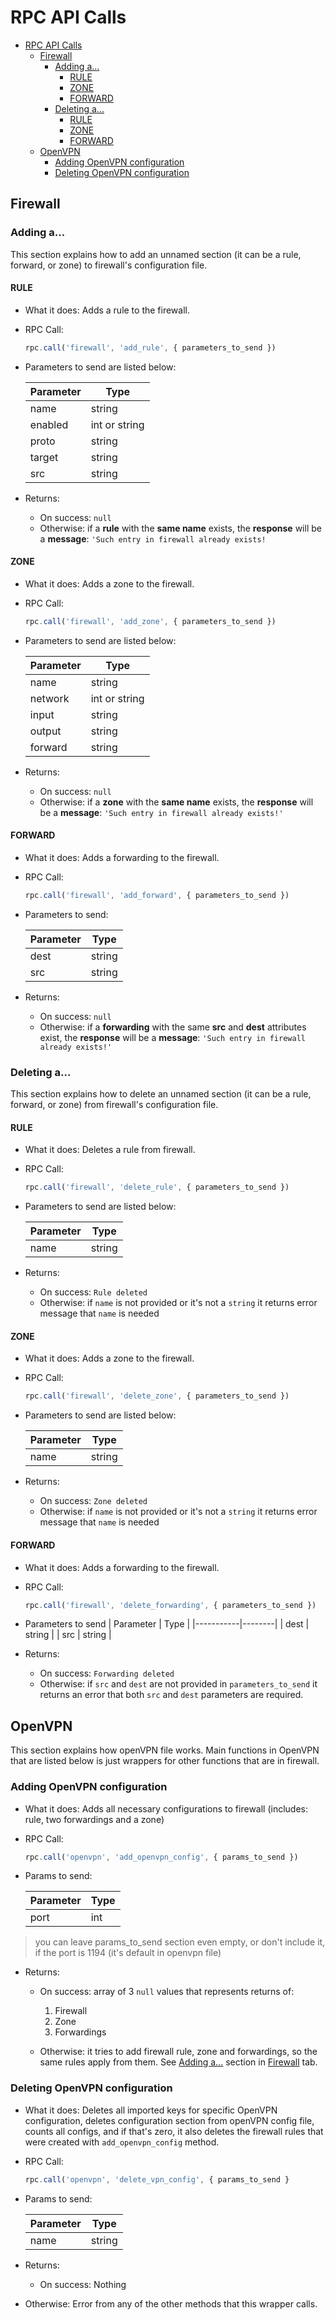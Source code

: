 # RPC API Calls
- [RPC API Calls](#rpc-api-calls)
  - [Firewall](#firewall)
    - [Adding a...](#adding-a)
      - [RULE](#rule)
      - [ZONE](#zone)
      - [FORWARD](#forward)
    - [Deleting a...](#deleting-a)
      - [RULE](#rule-1)
      - [ZONE](#zone-1)
      - [FORWARD](#forward-1)
  - [OpenVPN](#openvpn)
    - [Adding OpenVPN configuration](#adding-openvpn-configuration)
    - [Deleting OpenVPN configuration](#deleting-openvpn-configuration)

## Firewall

### Adding a...

  This section explains how to add an unnamed section (it can be a rule, forward, or zone) to firewall's configuration file.

  #### RULE
    
  - What it does: Adds a rule to the firewall.
  - RPC Call: 
    ```js
    rpc.call('firewall', 'add_rule', { parameters_to_send })
    ```

  - Parameters to send are listed below:
    
    | Parameter | Type          |
    |-----------|---------------|
    | name      | string        |
    | enabled   | int or string |
    | proto     | string        |
    | target    | string        |
    | src       | string        |

   - Returns:  
      - On success: `null`
      - Otherwise: if a **rule** with the **same name** exists, the **response** will be a **message**: `'Such entry in firewall already exists!` 

  #### ZONE

  - What it does: Adds a zone to the firewall.
  - RPC Call: 
    ```js
    rpc.call('firewall', 'add_zone', { parameters_to_send })
    ```
  - Parameters to send are listed below:
    
    | Parameter | Type          |
    |-----------|---------------|
    | name      | string        |
    | network   | int or string |
    | input     | string        |
    | output    | string        |
    | forward   | string        |

   - Returns:
      - On success: `null`
      - Otherwise: if a **zone** with the **same name** exists, the **response** will be a **message**: `'Such entry in firewall already exists!'`

  #### FORWARD

  - What it does: Adds a forwarding to the firewall.
  - RPC Call: 
    ```js
    rpc.call('firewall', 'add_forward', { parameters_to_send })
    ```
  - Parameters to send:

    | Parameter | Type   |
    |-----------|--------|
    | dest      | string |
    | src       | string |

   - Returns:
    
      - On success: `null`
      - Otherwise: if a **forwarding** with the same **src** and **dest** attributes exist, the **response** will be a **message**: `'Such entry in firewall already exists!'`

### Deleting a...

  This section explains how to delete an unnamed section (it can be a rule, forward, or zone) from firewall's configuration file.

  #### RULE
    
  - What it does: Deletes a rule from firewall.
  - RPC Call: 
    ```js
    rpc.call('firewall', 'delete_rule', { parameters_to_send })
    ```

  - Parameters to send are listed below:
    
    | Parameter | Type          |
    |-----------|---------------|
    | name      | string        |

   - Returns:  
      - On success: `Rule deleted`
      - Otherwise: if `name` is not provided or it's not a `string` it returns error message that `name` is needed

  #### ZONE

  - What it does: Adds a zone to the firewall.
  - RPC Call: 
    ```js
    rpc.call('firewall', 'delete_zone', { parameters_to_send })
    ```
  - Parameters to send are listed below:
    
    | Parameter | Type          |
    |-----------|---------------|
    | name      | string        |

   - Returns:
      - On success: `Zone deleted`
      - Otherwise: if `name` is not provided or it's not a `string` it returns error message that `name` is needed

  #### FORWARD

  - What it does: Adds a forwarding to the firewall.
  - RPC Call: 
    ```js
    rpc.call('firewall', 'delete_forwarding', { parameters_to_send })
    ```
  - Parameters to send
    | Parameter | Type   |
    |-----------|--------|
    | dest      | string |
    | src       | string |

   - Returns:
    
      - On success: `Forwarding deleted`
      - Otherwise: if `src` and `dest` are not provided in `parameters_to_send` it returns an error that both `src` and `dest` parameters are required.

## OpenVPN

This section explains how openVPN file works. Main functions in OpenVPN that are listed below is just wrappers for other functions that are in firewall.

### Adding OpenVPN configuration

  - What it does: Adds all necessary configurations to firewall (includes: rule, two forwardings and a zone)
  - RPC Call: 
    ```js
    rpc.call('openvpn', 'add_openvpn_config', { params_to_send })
    ```  

  - Params to send: 
  
    | Parameter | Type   |
    |-----------|--------|
    | port      | int    |

  > you can leave params_to_send section even empty, or don't include it, if the port is 1194 (it's default in openvpn file)

  - Returns:  
    - On success: array of 3 ```null``` values that represents returns  of:
      1.  Firewall
      2.  Zone
      3.  Forwardings
   
    - Otherwise: it tries to add firewall rule, zone and forwardings, so the same rules apply from them. See [Adding a...](#adding-a) section in [Firewall](#firewall) tab.

### Deleting OpenVPN configuration

  - What it does: Deletes all imported keys for specific OpenVPN configuration, deletes configuration section from openVPN config file, counts all configs, and if that's zero, it also deletes the firewall rules that were created with `add_openvpn_config` method.

  - RPC Call: 
      ```js
      rpc.call('openvpn', 'delete_vpn_config', { params_to_send }
      ```
  - Params to send:
  
    | Parameter | Type   |
    |-----------|--------|
    |   name    | string |

  - Returns:
    - On success: Nothing
  - Otherwise: Error from any of the other methods that this wrapper calls.